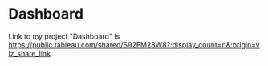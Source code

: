 # Dashboard
Link to my project "Dashboard" is https://public.tableau.com/shared/S92FM28W8?:display_count=n&:origin=viz_share_link
